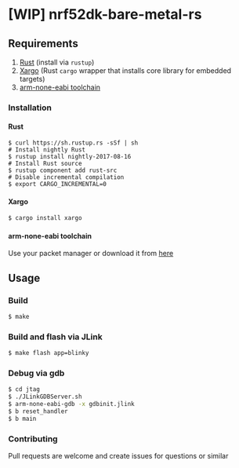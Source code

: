 # [WIP] nrf52dk-bare-metal-rs

## Requirements
1. [Rust](http://www.rust-lang.org/) (install via `rustup`)
2. [Xargo](http://www.rust-lang.org/) (Rust `cargo` wrapper that installs core library for embedded targets)
3. [arm-none-eabi toolchain](https://developer.arm.com/open-source/gnu-toolchain/gnu-rm/downloads)

### Installation

#### Rust
```
$ curl https://sh.rustup.rs -sSf | sh
# Install nightly Rust
$ rustup install nightly-2017-08-16
# Install Rust source
$ rustup component add rust-src
# Disable incremental compilation
$ export CARGO_INCREMENTAL=0
```

#### Xargo
```bash
$ cargo install xargo
```

#### arm-none-eabi toolchain
Use your packet manager or download it from [here](https://developer.arm.com/open-source/gnu-toolchain/gnu-rm/downloads)


## Usage

### Build
```bash
$ make
```
### Build and flash via JLink
```bash
$ make flash app=blinky
```
 
### Debug via gdb
```bash
$ cd jtag
$ ./JLinkGDBServer.sh
$ arm-none-eabi-gdb -x gdbinit.jlink
$ b reset_handler
$ b main
```

### Contributing

Pull requests are welcome and create issues for questions or similar
